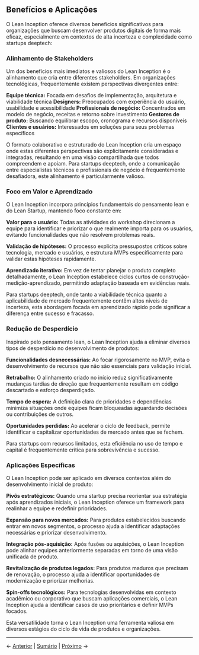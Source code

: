 ## Benefícios e Aplicações

O Lean Inception oferece diversos benefícios significativos para organizações que buscam desenvolver produtos digitais de forma mais eficaz, especialmente em contextos de alta incerteza e complexidade como startups deeptech:

### Alinhamento de Stakeholders

Um dos benefícios mais imediatos e valiosos do Lean Inception é o alinhamento que cria entre diferentes stakeholders. Em organizações tecnológicas, frequentemente existem perspectivas divergentes entre:

**Equipe técnica:** Focada em desafios de implementação, arquitetura e viabilidade técnica
**Designers:** Preocupados com experiência do usuário, usabilidade e acessibilidade
**Profissionais de negócio:** Concentrados em modelo de negócio, receitas e retorno sobre investimento
**Gestores de produto:** Buscando equilibrar escopo, cronograma e recursos disponíveis
**Clientes e usuários:** Interessados em soluções para seus problemas específicos

O formato colaborativo e estruturado do Lean Inception cria um espaço onde estas diferentes perspectivas são explicitamente consideradas e integradas, resultando em uma visão compartilhada que todos compreendem e apoiam. Para startups deeptech, onde a comunicação entre especialistas técnicos e profissionais de negócio é frequentemente desafiadora, este alinhamento é particularmente valioso.

### Foco em Valor e Aprendizado

O Lean Inception incorpora princípios fundamentais do pensamento lean e do Lean Startup, mantendo foco constante em:

**Valor para o usuário:** Todas as atividades do workshop direcionam a equipe para identificar e priorizar o que realmente importa para os usuários, evitando funcionalidades que não resolvem problemas reais.

**Validação de hipóteses:** O processo explicita pressupostos críticos sobre tecnologia, mercado e usuários, e estrutura MVPs especificamente para validar estas hipóteses rapidamente.

**Aprendizado iterativo:** Em vez de tentar planejar o produto completo detalhadamente, o Lean Inception estabelece ciclos curtos de construção-medição-aprendizado, permitindo adaptação baseada em evidências reais.

Para startups deeptech, onde tanto a viabilidade técnica quanto a aplicabilidade de mercado frequentemente contêm altos níveis de incerteza, esta abordagem focada em aprendizado rápido pode significar a diferença entre sucesso e fracasso.

### Redução de Desperdício

Inspirado pelo pensamento lean, o Lean Inception ajuda a eliminar diversos tipos de desperdício no desenvolvimento de produtos:

**Funcionalidades desnecessárias:** Ao focar rigorosamente no MVP, evita o desenvolvimento de recursos que não são essenciais para validação inicial.

**Retrabalho:** O alinhamento criado no início reduz significativamente mudanças tardias de direção que frequentemente resultam em código descartado e esforço desperdiçado.

**Tempo de espera:** A definição clara de prioridades e dependências minimiza situações onde equipes ficam bloqueadas aguardando decisões ou contribuições de outros.

**Oportunidades perdidas:** Ao acelerar o ciclo de feedback, permite identificar e capitalizar oportunidades de mercado antes que se fechem.

Para startups com recursos limitados, esta eficiência no uso de tempo e capital é frequentemente crítica para sobrevivência e sucesso.

### Aplicações Específicas

O Lean Inception pode ser aplicado em diversos contextos além do desenvolvimento inicial de produto:

**Pivôs estratégicos:** Quando uma startup precisa reorientar sua estratégia após aprendizados iniciais, o Lean Inception oferece um framework para realinhar a equipe e redefinir prioridades.

**Expansão para novos mercados:** Para produtos estabelecidos buscando entrar em novos segmentos, o processo ajuda a identificar adaptações necessárias e priorizar desenvolvimento.

**Integração pós-aquisição:** Após fusões ou aquisições, o Lean Inception pode alinhar equipes anteriormente separadas em torno de uma visão unificada de produto.

**Revitalização de produtos legados:** Para produtos maduros que precisam de renovação, o processo ajuda a identificar oportunidades de modernização e priorizar melhorias.

**Spin-offs tecnológicos:** Para tecnologias desenvolvidas em contexto acadêmico ou corporativo que buscam aplicações comerciais, o Lean Inception ajuda a identificar casos de uso prioritários e definir MVPs focados.

Esta versatilidade torna o Lean Inception uma ferramenta valiosa em diversos estágios do ciclo de vida de produtos e organizações.

---

← [Anterior](./3.1.1_introducao_lean_inception_parte2.md) | [Sumário](../../sumario.md) | [Próximo](./3.1.1_introducao_lean_inception_parte4.md) →